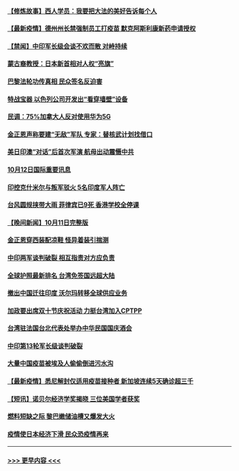 #### [【修炼故事】西人学员：我要把大法的美好告诉每个人](../pages/prog202/a103241196.md?t=10130351) 
#### [【最新疫情】德州州长禁强制员工打疫苗 默克阿斯利康新药申请授权](../pages/prog202/a103241032.md?t=10130351) 
#### [【禁闻】中印军长级会谈不欢而散 对峙持续](../pages/prog202/a103240976.md?t=10130351) 
#### [蒙古裔教授：日本新首相对人权“亮旗”](../pages/prog202/a103240925.md?t=10130351) 
#### [巴黎法轮功传真相 民众签名反迫害](../pages/prog202/a103240817.md?t=10130351) 
#### [特战宝器 以色列公司开发出“看穿墙壁”设备](../pages/prog202/a103240851.md?t=10130351) 
#### [民调：75%加拿大人反对使用华为5G](../pages/prog202/a103240856.md?t=10130351) 
#### [金正恩声称要建“无敌”军队 专家：替核武计划找借口](../pages/prog202/a103240861.md?t=10130351) 
#### [美日印澳“对话”后首次军演 航母出动震慑中共](../pages/prog202/a103240757.md?t=10130351) 
#### [10月12日国际重要讯息](../pages/prog202/a103240722.md?t=10130351) 
#### [印控克什米尔与叛军驳火 5名印度军人阵亡](../pages/prog202/a103240637.md?t=10130351) 
#### [台风圆规挟带大雨 菲律宾已9死 香港学校全停课](../pages/prog202/a103240621.md?t=10130351) 
#### [【晚间新闻】10月11日完整版](../pages/prog202/a103240470.md?t=10130351) 
#### [金正恩穿西装配凉鞋 怪异着装引揣测](../pages/prog202/a103240443.md?t=10130351) 
#### [中印两军谈判破裂 相互指责对方应负责](../pages/prog202/a103240313.md?t=10130351) 
#### [全球护照最新排名 台湾免签国远超大陆](../pages/prog202/a103240261.md?t=10130351) 
#### [撤出中国迁往印度 沃尔玛转移全球供应业务](../pages/prog202/a103240225.md?t=10130351) 
#### [加政要出席双十节庆祝活动 力挺台湾加入CPTPP](../pages/prog202/a103240207.md?t=10130351) 
#### [台湾驻法国台北代表处举办中华民国国庆酒会](../pages/prog202/a103240212.md?t=10130351) 
#### [中印第13轮军长级谈判破裂](../pages/prog202/a103240201.md?t=10130351) 
#### [大量中国疫苗被埃及人偷偷倒进污水沟](../pages/prog202/a103240092.md?t=10130351) 
#### [【最新疫情】悉尼解封仅适用疫苗接种者 新加坡连续5天确诊超三千](../pages/prog202/a103240042.md?t=10130351) 
#### [【短讯】诺贝尔经济学奖揭晓  三位美国学者获奖](../pages/prog202/a103240025.md?t=10130351) 
#### [燃料短缺之际 黎巴嫩储油槽又爆发大火](../pages/prog202/a103239987.md?t=10130351) 
#### [疫情使日本经济下滑 民众恐疫情再来](../pages/prog202/a103239948.md?t=10130351) 

----
#### [ >>> 更早内容 <<< ](../indexes/prog202-earlier.md)
